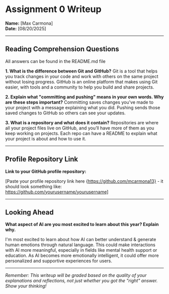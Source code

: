 # Assignment 0 Writeup

**Name:** [Max Carmona]  
**Date:** [08/20/2025]

---

## Reading Comprehension Questions
All answers can be found in the README.md file

**1. What is the difference between Git and GitHub?**
Git is a tool that helps you track changes in your code and work with others on the same project without losing progress.
GitHub is an online platform that makes using Git easier, with tools and a community to help you build and share projects.

**2. Explain what "committing and pushing" means in your own words. Why are these steps important?**
Committing saves changes you've made to your project with a message explaining what you did.
Pushing sends those saved changes to GitHub so others can see your updates.

**3. What is a repository and what does it contain?**
Repositories are where all your project files live on GitHub, and you’ll have more of them as you keep working on projects.
Each repo can have a README to explain what your project is about and how to use it.

---

## Profile Repository Link

**Link to your GitHub profile repository:** 

[Paste your profile repository link here {https://github.com/mcarmona13} - it should look something like: https://github.com/yourusername/yourusername]

---

## Looking Ahead

**What aspect of AI are you most excited to learn about this year? Explain why.**

I'm most excited to learn about how AI can better understand & generate human emotions through natural language. This could make interactions with AI more meaningful, especially in fields like mental health support or education. As AI becomes more emotionally intelligent, it could offer more personalized and supportive experiences for users.

---

*Remember: This writeup will be graded based on the quality of your explanations and reflections, not just whether you got the "right" answer. Show your thinking!*
